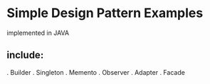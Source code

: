 # Simple Design Pattern Examples
implemented in JAVA
## include:
. Builder
. Singleton
. Memento
. Observer
. Adapter
. Facade
